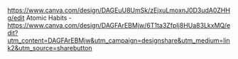 https://www.canva.com/design/DAGEuU8UmSk/zEjxuLmoxnJ0D3udA0ZHHg/edit
Atomic Habits - https://www.canva.com/design/DAGFArEBMjw/6T1ta3ZfpIj8HUa83LkxMQ/edit?utm_content=DAGFArEBMjw&utm_campaign=designshare&utm_medium=link2&utm_source=sharebutton
